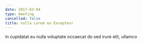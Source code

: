 ```yaml
---
date: 2017-03-04
type: meeting
cancelled: false
title: nulla Lorem eu Excepteur
---
```

in cupidatat eu nulla voluptate occaecat do sed irure elit, ullamco